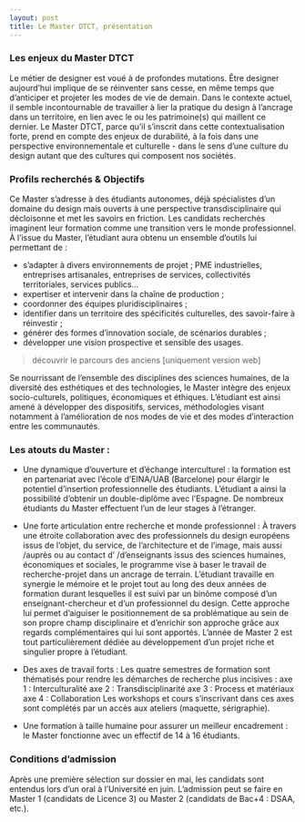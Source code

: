 ```yaml
---
layout: post
title: Le Master DTCT, présentation
---
```


### Les enjeux du Master DTCT

Le métier de designer est voué à de profondes mutations. Être designer aujourd’hui implique de se réinventer sans cesse, en même temps que d’anticiper et projeter les modes de vie de demain.  Dans le contexte actuel, il semble incontournable de travailler à lier la pratique du design à l’ancrage dans un territoire, en lien avec le ou les patrimoine(s) qui maillent ce dernier. Le Master DTCT, parce qu’il s’inscrit dans cette contextualisation forte, prend en compte des enjeux de durabilité, à la fois dans une perspective environnementale et culturelle - dans le sens d’une culture du design autant que des cultures qui composent nos sociétés.

### Profils recherchés & Objectifs

Ce Master s’adresse à des étudiants autonomes, déjà spécialistes d’un domaine du design mais ouverts à une perspective transdisciplinaire qui décloisonne  et met les savoirs en friction. Les candidats recherchés imaginent leur formation comme une transition vers le monde professionnel. À l’issue du Master, l’étudiant aura obtenu un ensemble d’outils lui permettant de : 
* s’adapter à divers environnements de projet ; PME industrielles, entreprises artisanales, entreprises de services, collectivités territoriales, services publics...
* expertiser et intervenir dans la chaîne de production ;
* coordonner des équipes pluridisciplinaires ; 
* identifier dans un territoire des spécificités culturelles, des savoir-faire à réinvestir ;
* générer des formes d’innovation sociale, de scénarios durables ;
* développer une vision prospective et sensible des usages.
> découvrir le parcours des anciens [uniquement version web]

Se nourrissant de l’ensemble des disciplines des sciences humaines, de la diversité des esthétiques et des technologies, le Master intègre des enjeux socio-culturels, politiques, économiques et éthiques. L’étudiant est ainsi amené à développer des dispositifs, services, méthodologies visant notamment à l’amélioration de nos modes de vie et des modes d’interaction entre les communautés.

### Les atouts du Master : 

* Une dynamique d’ouverture et d’échange interculturel : la formation est en partenariat avec l’école d’EINA/UAB (Barcelone) pour élargir le potentiel d’insertion professionnelle des étudiants. L’étudiant a ainsi la possibilité d’obtenir un double-diplôme avec l’Espagne. 
De nombreux étudiants du Master effectuent l’un de leur stages à l’étranger.

* Une forte articulation entre recherche et monde professionnel :
À travers une étroite collaboration avec des professionnels du design européens issus de l’objet, du service, de l’architecture et de l’image, mais aussi /auprès ou au contact d’ /d’enseignants issus des sciences humaines, économiques et sociales, le programme vise à baser le travail de recherche-projet dans un ancrage de terrain. L’étudiant travaille en synergie le mémoire et le projet tout au long des deux années de formation durant lesquelles il est suivi par un binôme composé d’un enseignant-chercheur et d’un professionnel du design. Cette approche lui permet d’aiguiser le positionnement de sa problématique au sein de son propre champ disciplinaire et d’enrichir son approche grâce aux regards complémentaires qui lui sont apportés. L’année de Master 2 est tout particulièrement dédiée au développement d’un projet riche et singulier propre à l’étudiant.
 
* Des axes de travail forts : 
Les quatre semestres de formation sont thématisés pour rendre les démarches de recherche plus incisives : 
axe 1 : Interculturalité
axe 2 : Transdisciplinarité
axe 3 : Process et matériaux
axe 4 : Collaboration
Les workshops et cours s’inscrivant dans ces axes sont complétés par un accès aux ateliers (maquette, sérigraphie).

* Une formation à taille humaine pour assurer un meilleur encadrement : le Master fonctionne avec un effectif de 14 à 16 étudiants.

### Conditions d’admission
Après une première sélection sur dossier en mai, les candidats sont entendus lors d’un oral à l’Université en juin.
L’admission peut se faire en Master 1 (candidats de Licence 3) ou Master 2 (candidats de Bac+4 : DSAA, etc.).